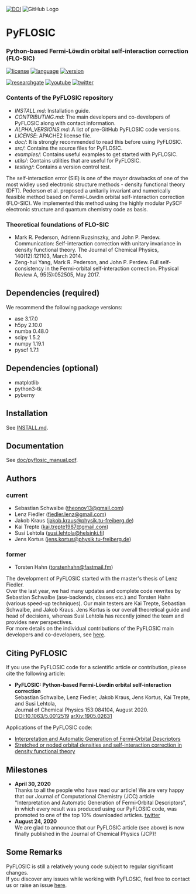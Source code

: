 [![DOI](https://zenodo.org/badge/185756742.svg)](https://zenodo.org/badge/latestdoi/185756742)
![GitHub Logo](/images/pyflosic_logo.png)


# PyFLOSIC   
### Python-based Fermi-Löwdin orbital self-interaction correction (FLO-SIC)

  
[![license](https://img.shields.io/badge/license-APACHE2-green)](https://www.apache.org/licenses/LICENSE-2.0)
[![language](https://img.shields.io/badge/language-Python3-blue)](https://www.python.org/)
[![version](https://img.shields.io/badge/version-1.0.2-lightgrey)]()  


[![researchgate](https://img.shields.io/static/v1?label=researchgate&message=OpenSIC&style=social&logo=researchgate)](https://www.researchgate.net/project/Fermi-Loewdin-orbital-self-interaction-correction-developed-in-Freiberg-FLO-SICFG)
[![youtube](https://img.shields.io/static/v1?label=YouTube&message=OpenSIC&logo=youtube&style=social)](https://www.youtube.com/watch?v=-1bxmCwn7Sw)
[![twitter](https://img.shields.io/static/v1?label=twitter&message=OpenSIC&style=social&logo=twitter)](https://twitter.com/OpenSIC_project)

### Contents of the PyFLOSIC repository

- *INSTALL.md*: Installation guide. 
- *CONTRIBUTING.md*: The main developers and co-developers of PyFLOSIC along with contact information.
- *ALPHA_VERSIONS.md*: A list of pre-GitHub PyFLOSIC code versions.
- *LICENSE*: APACHE2 license file.
- *doc/*: It is strongly recommended to read this before using PyFLOSIC.
- *src/*: Contains the source files for PyFLOSIC.
- *examples/*: Contains useful examples to get started with PyFLOSIC. 
- *utils/*: Contains utilities that are useful for PyFLOSIC.
- *testing/*: Contains a version control test.


The self-interaction error (SIE) is one of the mayor drawbacks of one of the most widley used electronic structure methods - density functional theory (DFT). Pederson et al. proposed a unitarily invariant and numerically feasible method based on Fermi-Löwdin orbital self-interaction correction (FLO-SIC). We implemented this method using the highly modular PySCF electronic structure and quantum chemistry code as basis.   

### Theoretical foundations of FLO-SIC
* Mark R. Pederson, Adrienn Ruzsinszky, and John P. Perdew. Communication: Self-interaction correction with unitary invariance in density functional theory. The Journal of Chemical Physics, 140(12):121103, March 2014.
* Zeng-hui Yang, Mark R. Pederson, and John P. Perdew. Full self-consistency in the Fermi-orbital self-interaction correction. Physical Review A, 95(5):052505, May 2017.  

## Dependencies (required)
We recommend the following package versions: 

* ase 3.17.0
* h5py 2.10.0
* numba 0.48.0
* scipy 1.5.2
* numpy 1.19.1
* pyscf 1.7.1

## Dependencies (optional)

* matplotlib 
* python3-tk
* pyberny

## Installation
See [INSTALL.md](/INSTALL.md). 

## Documentation
See [doc/pyflosic_manual.pdf](/doc/pyflosic_manual.pdf).

## Authors 

### current
* Sebastian Schwalbe (theonov13@gmail.com) 
* Lenz Fiedler (fiedler.lenz@gmail.com)
* Jakob Kraus (jakob.kraus@physik.tu-freiberg.de) 
* Kai Trepte (kai.trepte1987@gmail.com)
* Susi Lehtola (susi.lehtola@helsinki.fi)
* Jens Kortus (jens.kortus@physik.tu-freiberg.de)

### former 
* Torsten Hahn (torstenhahn@fastmail.fm)

The development of PyFLOSIC started with the master's thesis of Lenz Fiedler.  
Over the last year, we had many updates and complete code rewrites by Sebastian Schwalbe (ase-backends, classes etc.) and Torsten Hahn (various speed-up techniques). Our main testers are Kai Trepte, Sebastian Schwalbe, and Jakob Kraus. Jens Kortus is our overall theoretical guide and head of decisions, whereas Susi Lehtola has recently joined the team and provides new perspectives.  
For more details on the individual contributions of the PyFLOSIC main developers and co-developers, see [here](CONTRIBUTING.md).

## Citing PyFLOSIC
If you use the PyFLOSIC code for a scientific article or contribution, please cite the following article: 

* **PyFLOSIC: Python-based Fermi-Löwdin orbital self-interaction correction**  
  Sebastian Schwalbe, Lenz Fiedler, Jakob Kraus, Jens Kortus, Kai Trepte, and Susi Lehtola,    
  Journal of Chemical Physics 153:084104, August 2020. [DOI:10.1063/5.0012519](https://doi.org/10.1063/5.0012519) [arXiv:1905.02631](https://arxiv.org/abs/1905.02631)
  
Applications of the PyFLOSIC code:     
* [Interpretation and Automatic Generation of Fermi‐Orbital Descriptors](https://onlinelibrary.wiley.com/doi/full/10.1002/jcc.26062)
* [Stretched or noded orbital densities and self-interaction correction in density functional theory](https://aip.scitation.org/doi/10.1063/1.5087065)
  
## Milestones 
  * **April 30, 2020**   
Thanks to all the people who have read our article! We are very happy that our Journal of Computational Chemistry (JCC) article "Interpretation and Automatic Generation of Fermi‐Orbital Descriptors", in which every result was produced using our PyFLOSIC code, was promoted to one of the top 10% downloaded articles. [twitter](https://twitter.com/theonov13) 
  * **August 24, 2020**  
We are glad to announce that our PyFLOSIC article (see above) is now finally published in the Journal of Chemical Physics (JCP)! 

## Some Remarks
PyFLOSIC is still a relatively young code subject to regular significant changes.  
If you discover any issues while working with PyFLOSIC, feel free to contact us or raise an issue [here](https://github.com/pyflosic/pyflosic/issues). 
